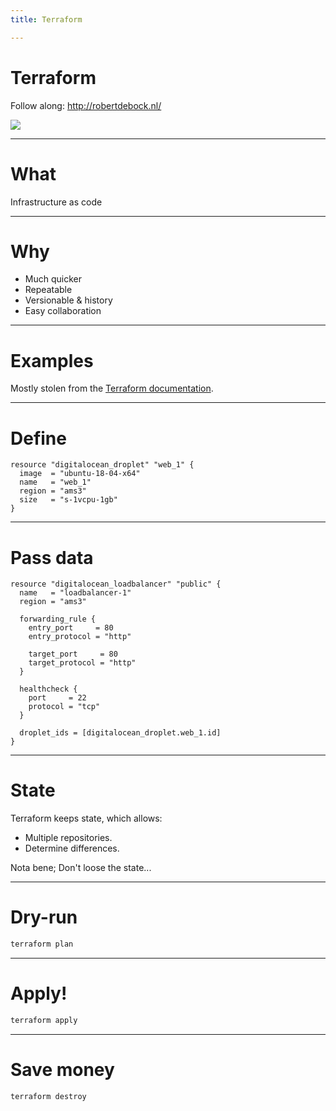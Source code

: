 ```yaml
---
title: Terraform

---
```


# Terraform

Follow along: http://robertdebock.nl/

<img src="https://api.qrserver.com/v1/create-qr-code/?size=350x350&data=http://robertdebock.nl/presentations/terraform/"/>

---

# What

Infrastructure as code

---

# Why

- Much quicker
- Repeatable
- Versionable & history
- Easy collaboration

---

# Examples

Mostly stolen from the [Terraform documentation](https://www.terraform.io/docs/providers/do/).

---

# Define

```hsl
resource "digitalocean_droplet" "web_1" {
  image  = "ubuntu-18-04-x64"
  name   = "web_1"
  region = "ams3"
  size   = "s-1vcpu-1gb"
}
```

----

# Pass data

```hsl
resource "digitalocean_loadbalancer" "public" {
  name   = "loadbalancer-1"
  region = "ams3"

  forwarding_rule {
    entry_port     = 80
    entry_protocol = "http"

    target_port     = 80
    target_protocol = "http"
  }

  healthcheck {
    port     = 22
    protocol = "tcp"
  }

  droplet_ids = [digitalocean_droplet.web_1.id]
}
```

---

# State

Terraform keeps state, which allows:

- Multiple repositories.
- Determine differences.

Nota bene; Don't loose the state...

---

# Dry-run

```bash
terraform plan
```

---

# Apply!

```bash
terraform apply
```

---

# Save money

```bash
terraform destroy
```
